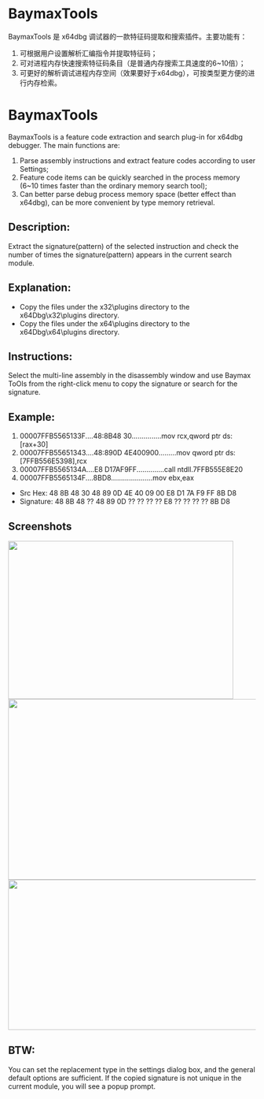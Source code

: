 # BaymaxTools
BaymaxTools 是 x64dbg 调试器的一款特征码提取和搜索插件。主要功能有：
1. 可根据用户设置解析汇编指令并提取特征码；
2. 可对进程内存快速搜索特征码条目（是普通内存搜索工具速度的6~10倍）；
3. 可更好的解析调试进程内存空间（效果要好于x64dbg），可按类型更方便的进行内存检索。
# BaymaxTools
BaymaxTools is a feature code extraction and search plug-in for x64dbg debugger. The main functions are:
1. Parse assembly instructions and extract feature codes according to user Settings;
2. Feature code items can be quickly searched in the process memory (6~10 times faster than the ordinary memory search tool);
3. Can better parse debug process memory space (better effect than x64dbg), can be more convenient by type memory retrieval.


## Description:

Extract the signature(pattern) of the selected instruction and check the number of times the signature(pattern) appears in the current search module.

## Explanation:

+ Copy the files under the x32\plugins directory to the x64Dbg\x32\plugins directory.
+ Copy the files under the x64\plugins directory to the x64Dbg\x64\plugins directory.

## Instructions:

Select the multi-line assembly in the disassembly window and use Baymax ToOls from the right-click menu to copy the signature or search for the signature.

## Example:

1. 00007FFB5565133F....48:8B48 30...............mov rcx,qword ptr ds:[rax+30]
2. 00007FFB55651343....48:890D 4E400900.........mov qword ptr ds:[7FFB556E5398],rcx
3. 00007FFB5565134A....E8 D17AF9FF..............call ntdll.7FFB555E8E20
4. 00007FFB5565134F....8BD8.....................mov ebx,eax

+ Src Hex: 48 8B 48 30 48 89 0D 4E 40 09 00 E8 D1 7A F9 FF 8B D8
+ Signature: 48 8B 48 ?? 48 89 0D ?? ?? ?? ?? E8 ?? ?? ?? ?? 8B D8 

## Screenshots

<img width="458" height="321" src="https://github.com/sicaril/BaymaxTools/blob/master/pic/about.png"/>
<img width="539" height="367" src="https://github.com/sicaril/BaymaxTools/blob/master/pic/search.png"/>
<img width="530" height="305" src="https://github.com/sicaril/BaymaxTools/blob/master/pic/mem_private.png"/>

## BTW:

You can set the replacement type in the settings dialog box, and the general default options are sufficient.
If the copied signature is not unique in the current module, you will see a popup prompt.




